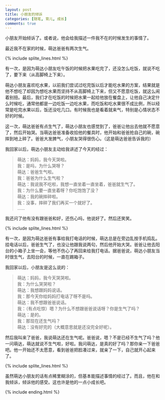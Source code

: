 ```yaml
---
layout: post
title: 小朋友的倾诉
categories: [随笔, 育儿, 成长]
comments: true
---
```


小朋友开始倾诉了。或者说，他会给我描述一件我不在的时候发生的事情了。

<!--more-->

最近我不在家的时候，萌达爸爸有两次生气。

{% include splite_lines.html %}

有一次，是因为萌达小朋友吃午饭的时候把水果吃完了，还没怎么吃饭，就说不吃了，要下来（从高脚椅上下来）。

萌达小朋友喜欢吃水果，以前我们尝试过吃完饭以后才能吃水果的方案，结果就是他不想吃了却因为想吃水果而坚持不从高脚椅上下来，但又不愿意吃饭，就这么闹着别扭。最后，我们才在吃饭的时候把水果一起给他放在餐盘上，让他自己决定什么时候吃，通常他都是一边吃饭一边吃水果，而吃饭和吃水果很不成比例，所以经常是吃完水果以后，饭还没吃几口。有时候我也是看着就来气，特别是心情状态不好的时候。

这一次，萌达爸爸有点生气了，萌达小朋友也感觉到了，爸爸让他出去他就不愿意了，然后开始哭。当萌达爸爸准备收拾他的餐具时，他开始和爸爸抢自己的碗，碗摔到地上碎了。爸爸大发脾气，小朋友哭得很伤心。（这是萌达爸爸告诉我的）

我回家以后，萌达小朋友主动给我讲述了今天的经过：

> 萌达：妈妈，我今天哭啦。  
> 我：是吗，为什么哭呀？  
> 萌达：爸爸生气啦。  
> 我：爸爸为什么生气啦？  
> 萌达：我说我不吃啦，我想一直坐着一直坐着，爸爸就生气了。  
> 我：为什么要一直坐着呀？你吃饱饱了没？  
> 萌达：我的碗摔碎啦。  
> 我：没事，摔碎了我们再买一个就好了。  
> ......

我还问了他有没有跟爸爸和好，还伤心吗，他说好了。然后还笑笑。

{% include splite_lines.html %}

有一次，是因为萌达爸爸有事给我打电话的时候，萌达总是在旁边乱按手机捣乱。挂电话以后，爸爸生气了，也没让他跟我说两句，然后他开始大哭。爸爸让他去阳台的小箱子上坐一会，等他不伤心了再回来给我打电话。据爸爸说，萌达小朋友当时很生气，去阳台的时候，一直在踢箱子。

我回家以后，小朋友是这么说的：

> 萌达：妈妈，我今天哭哭啦。  
> 我：为什么哭哭啦？  
> 萌达：我想跟妈妈说话。  
> 我：那今天你给妈妈打电话了呀不是吗。  
> 萌达：我不想跟爸爸说话。  
> 我：（有点吃惊）嗯？为什么不想跟爸爸说话呀？你是生气了吗？  
> 萌达：是的。  
> 我：那现在还生气吗？  
> 萌达：没有好完的（大概意思就是还没完全好呢）。

然后我叫来了爸爸，我说萌达还在生气呢。爸爸说，嗯？不是已经不生气了吗？他一问萌达，萌达就说不生气啦，好啦。我问萌达，是真的好了吗？那你亲一下爸爸吧。他一开始还不太愿意，看到爸爸把脸凑过来，就亲了一下，自己就开心起来了。

{% include splite_lines.html %}

虽然萌达小朋友的话有点稀里糊涂的，但基本能描述事情的经过了。而且，他在和我倾诉，倾诉他的感受。这也许是他的一点小成长吧。

{% include ending.html %}
